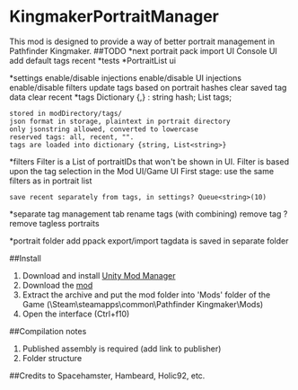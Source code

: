 ﻿# KingmakerPortraitManager
This mod is designed to provide a way of better portrait management in Pathfinder Kingmaker.
##TODO
*next
	portrait pack import
	UI
	Console UI
	add default tags
	recent
*tests
*PortraitList ui

*settings
	enable/disable injections
	enable/disable UI injections
	enable/disable filters
	update tags based on portrait hashes
	clear saved tag data
	clear recent
*tags
	Dictionary {<string>,<tagdata>}
	<tagdata>:
		string hash;
		List<string> tags;

	stored in modDirectory/tags/
	json format in storage, plaintext in portrait directory
	only jsonstring allowed, converted to lowercase
	reserved tags: all, recent, "".
	tags are loaded into dictionary {string, List<string>}
*filters
	Filter is a List<string> of portraitIDs that won't be shown in UI.
	Filter is based upon the tag selection in the Mod UI/Game UI
	First stage: use the same filters as in portrait list

	save recent separately from tags, in settings? Queue<string>(10)

*separate tag management tab
	rename tags (with combining)
	remove tag
	?remove tagless portraits

*portrait folder 
	add ppack export/import
	tagdata is saved in separate folder

##Install
1. Download and install [Unity Mod Manager](https://www.nexusmods.com/site/mods/21)
2. Download the [mod](https://github.com/)
3. Extract the archive and put the mod folder into 'Mods' folder of the Game (\Steam\steamapps\common\Pathfinder Kingmaker\Mods)
4. Open the interface (Ctrl+f10)

##Compilation notes
1. Published assembly is required (add link to publisher)
2. Folder structure

##Credits to 
Spacehamster, Hambeard, Holic92, etc.